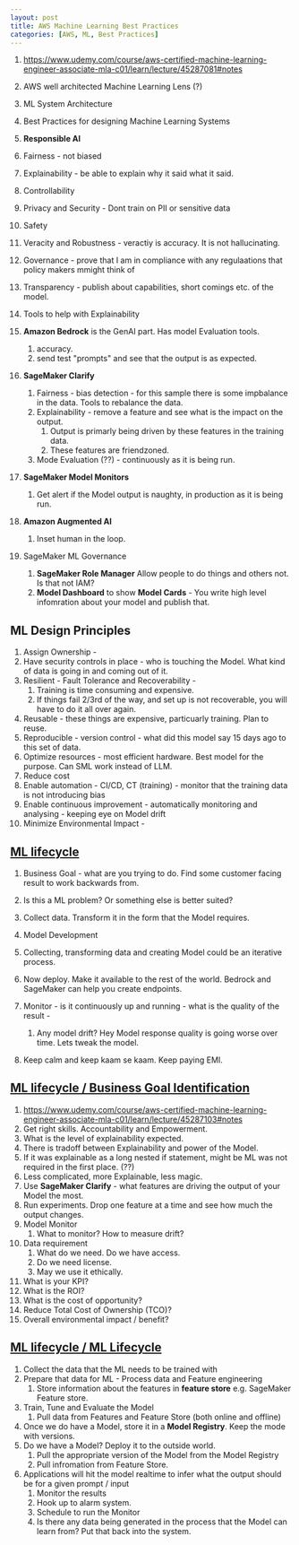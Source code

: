 ```yaml
---
layout: post
title: AWS Machine Learning Best Practices
categories: [AWS, ML, Best Practices] 
---
```



1. https://www.udemy.com/course/aws-certified-machine-learning-engineer-associate-mla-c01/learn/lecture/45287081#notes
1. AWS well architected Machine Learning Lens (?)
1. ML System Architecture 
1. Best Practices for designing Machine Learning Systems 

1. **Responsible AI**
1. Fairness - not biased 
1. Explainability - be able to explain why it said what it said. 
1. Controllability 
1. Privacy and Security - Dont train on PII or sensitive data 
1. Safety 
1. Veracity and Robustness - veractiy is accuracy. It is not hallucinating. 
1. Governance - prove that I am in compliance with any regulaations that policy makers mmight think of 
1. Transparency - publish about capabilities, short comings etc. of the model. 

1. Tools to help with Explainability 
1. **Amazon Bedrock** is the GenAI part. Has model Evaluation tools. 
    1. accuracy. 
    1. send test "prompts" and see that the output is as expected. 
1. **SageMaker Clarify** 
    1. Fairness - bias detection - for this sample there is some impbalance in the data. Tools to rebalance the data. 
    1. Explainability - remove a feature and see what is the impact on the output. 
        1. Output is primarly being driven by these features in the training data. 
        1. These features are friendzoned. 
    1. Mode Evaluation (??) - continuously as it is being run. 
1. **SageMaker Model Monitors** 
    1. Get alert if the Model output is naughty, in production as it is being run. 
1. **Amazon Augmented AI**
    1. Inset human in the loop.      
1. SageMaker ML Governance
    1. **SageMaker Role Manager** Allow people to do things and others not. Is that not IAM? 
    1. **Model Dashboard** to show **Model Cards** - You write high level infomration about your model and publish that. 


## ML Design Principles 

1. Assign Ownership - 
1. Have security controls in place - who is touching the Model. What kind of data is going in and coming out of it. 
1. Resilient - Fault Tolerance and Recoverability - 
    1. Training is time consuming and expensive. 
    1. If things fail 2/3rd of the way, and set up is not recoverable, you will have to do it all over again. 
1. Reusable - these things are expensive, particuarly training. Plan to reuse. 
1. Reproducible - version control - what did this model say 15 days ago to this set of data. 
1. Optimize resources - most efficient hardware. Best model for the purpose. Can SML work instead of LLM. 
1. Reduce cost 
1. Enable automation - CI/CD, CT (training) -  monitor that the training data is not introducing bias 
1. Enable continuous improvement - automatically monitoring and analysing - keeping eye on Model drift 
1. Minimize Environmental Impact - 

## [ML lifecycle](https://www.udemy.com/course/aws-certified-machine-learning-engineer-associate-mla-c01/learn/lecture/45287091#notes)

1. Business Goal - what are you trying to do. Find some customer facing result to work backwards from. 

1. Is this a ML problem? Or something else is better suited? 
1. Collect data. Transform it in the form that the Model requires. 
1. Model Development 
1. Collecting, transforming data and creating Model could be an iterative process. 
1. Now deploy. Make it available to the rest of the world. Bedrock and SageMaker can help you create endpoints. 
1. Monitor - is it continuously up and running - what is the quality of the result - 
    1. Any model drift? Hey Model response quality is going worse over time. Lets tweak the model. 
1. Keep calm and keep kaam se kaam. Keep paying EMI. 

## [ML lifecycle / Business Goal Identification](https://www.udemy.com/course/aws-certified-machine-learning-engineer-associate-mla-c01/learn/lecture/45287103#notes)

1. https://www.udemy.com/course/aws-certified-machine-learning-engineer-associate-mla-c01/learn/lecture/45287103#notes
1. Get right skills. Accountability and Empowerment. 
1. What is the level of explainability expected. 
1. There is tradoff between Explainability and power of the Model. 
1. If it was explainable as a long nested if statement, might be ML was not required in the first place. (??)
1. Less complicated, more Explainable, less magic. 
1. Use **SageMaker Clarify** - what features are driving the output of your Model the most. 
1. Run experiments. Drop one feature at a time and see how much the output changes. 
1. Model Monitor 
    1. What to monitor? How to measure drift? 
1. Data requirement 
    1. What do we need. Do we have access.     
    1. Do we need license. 
    1. May we use it ethically. 
1. What is your KPI?
1. What is the ROI? 
1. What is the cost of opportunity? 
1. Reduce Total Cost of Ownership (TCO)? 
1. Overall environmental impact / benefit? 

## [ML lifecycle / ML Lifecycle](https://www.udemy.com/course/aws-certified-machine-learning-engineer-associate-mla-c01/learn/lecture/45287107#notes)

1. Collect the data that the ML needs to be trained with 
1. Prepare that data for ML - Process data and Feature engineering 
    1. Store information about the features in **feature store** e.g. SageMaker Feature store. 
1. Train, Tune and Evaluate the Model 
    1. Pull data from Features and Feature Store (both online and offline)
1. Once we do have a Model, store it in a **Model Registry**. Keep the mode with versions. 
1. Do we have a Model? Deploy it to the outside world. 
    1. Pull the appropriate version of the Model from the Model Registry 
    1. Pull infromation from Feature Store. 
1. Applications will hit the model realtime to infer what the output should be for a given prompt / input 
    1. Monitor the results 
    1. Hook up to alarm system. 
    1. Schedule to run the Monitor 
    1. Is there any data being generated in the process that the Model can learn from? Put that back into the system. 



